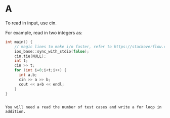 # A

To read in input, use cin.

For example, read in two integers as:

```cpp
int main() {
    // magic lines to make i/o faster, refer to https://stackoverflow.com/a/31165481 if you're curious why
    ios_base::sync_with_stdio(false);
    cin.tie(NULL);
    int t;
    cin >> t;
    for (int i=0;i<t;i++) {
      int a,b;
      cin >> a >> b;
      cout << a+b << endl;
    }
}
```
```

You will need a read the number of test cases and write a for loop in addition.
